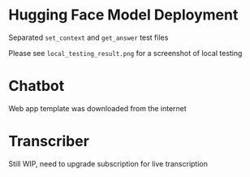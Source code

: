 # Hugging Face Model Deployment
Separated `set_context` and `get_answer` test files

Please see `local_testing_result.png` for a screenshot of local testing 


# Chatbot
Web app template was downloaded from the internet

# Transcriber
Still WIP, need to upgrade subscription for live transcription
